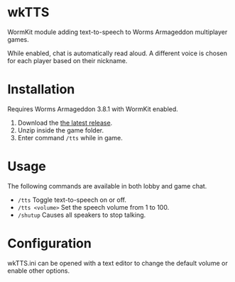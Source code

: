 # wkTTS
WormKit module adding text-to-speech to Worms Armageddon multiplayer games.

While enabled, chat is automatically read aloud. A different voice is chosen for each player based on their nickname.

# Installation

Requires Worms Armageddon 3.8.1 with WormKit enabled.

1. Download the [the latest release](https://github.com/greisane/wkTTS/releases/latest).
2. Unzip inside the game folder.
3. Enter command `/tts` while in game.

# Usage

The following commands are available in both lobby and game chat.

- `/tts` Toggle text-to-speech on or off.
- `/tts <volume>` Set the speech volume from 1 to 100.
- `/shutup` Causes all speakers to stop talking.

# Configuration

wkTTS.ini can be opened with a text editor to change the default volume or enable other options.